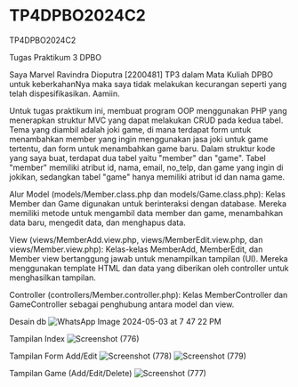 # TP4DPBO2024C2
TP4DPBO2024C2

Tugas Praktikum 3 DPBO

Saya Marvel Ravindra Dioputra [2200481] TP3 dalam Mata Kuliah DPBO untuk keberkahanNya maka saya tidak melakukan kecurangan seperti yang telah dispesifikasikan. Aamiin.

Untuk tugas praktikum ini, membuat program OOP menggunakan PHP yang menerapkan struktur MVC yang dapat melakukan CRUD pada kedua tabel. Tema yang diambil adalah joki game, di mana terdapat form untuk menambahkan member yang ingin menggunakan jasa joki untuk game tertentu, dan form untuk menambahkan game baru. Dalam struktur kode yang saya buat, terdapat dua tabel yaitu "member" dan "game". Tabel "member" memiliki atribut id, nama, email, no_telp, dan game yang ingin di jokikan, sedangkan tabel "game" hanya memiliki atribut id dan nama game.

Alur
Model (models/Member.class.php dan models/Game.class.php):
Kelas Member dan Game digunakan untuk berinteraksi dengan database. Mereka memiliki metode untuk mengambil data member dan game, menambahkan data baru, mengedit data, dan menghapus data.

View (views/MemberAdd.view.php, views/MemberEdit.view.php, dan views/Member.view.php):
Kelas-kelas MemberAdd, MemberEdit, dan Member view bertanggung jawab untuk menampilkan tampilan (UI). Mereka menggunakan template HTML dan data yang diberikan oleh controller untuk menghasilkan tampilan.

Controller (controllers/Member.controller.php):
Kelas MemberController dan GameController sebagai penghubung antara model dan view.

Desain db
![WhatsApp Image 2024-05-03 at 7 47 22 PM](https://github.com/rdmrvl/TP4DPBO2024C2/assets/64513644/d05da5f9-45d3-47da-9d94-c7fa4d6bdc81)

Tampilan Index 
![Screenshot (776)](https://github.com/rdmrvl/TP4DPBO2024C2/assets/64513644/47618814-e05e-4d31-ac16-efe0b4abb58d)

Tampilan Form Add/Edit
![Screenshot (778)](https://github.com/rdmrvl/TP4DPBO2024C2/assets/64513644/2f55c7d6-ff02-47e0-b959-52f440d825a7)
![Screenshot (779)](https://github.com/rdmrvl/TP4DPBO2024C2/assets/64513644/960121bb-d9d0-40b5-9a0e-57cccc92e5ef)

Tampilan Game (Add/Edit/Delete)
![Screenshot (777)](https://github.com/rdmrvl/TP4DPBO2024C2/assets/64513644/62a28cb7-6234-4f38-b5f7-75cc241bab2e)
